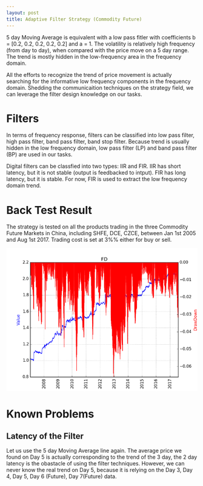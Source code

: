 ```yaml
---
layout: post
title: Adaptive Filter Strategy (Commodity Future)
---
```

5 day Moving Average is equivalent with a low pass fitler with coefficients b = [0.2, 0.2, 0.2, 0.2, 0.2] and a = 1. 
The volatility is relatively high frequency (from day to day), when compared with the price move on a 5 day range. The trend is mostly hidden in the low-frequency area in the frequency domain. 

All the efforts to recognize the trend of price movement is actually searching for the informative low frequency components in the frequency domain. Shedding the communicaition techniques on the strategy field, we can leverage the filter design knowledge on our tasks. 

# Filters
In terms of frequency response, filters can be classified into low pass filter, high pass filter, band pass filter, band stop filter. Because trend is usually hidden in the low frequency domain, low pass filter (LP) and band pass filter (BP) are used in our tasks. 

Digital filters can be classfied into two types: IIR and FIR. 
IIR has short latency, but it is not stable (output is feedbacked to intput). 
FIR has long latency, but it is stable. 
For now, FIR is used to extract the low frequency domain trend. 

# Back Test Result
The strategy is tested on all the products trading in the three Commodity Future Markets in China, including SHFE, DCE, CZCE, between Jan 1st 2005 and Aug 1st 2017. Trading cost is set at 3%% either for buy or sell.

![Figure](../images/FD.png)

# Known Problems
## Latency of the Filter
Let us use the 5 day Moving Average line again. The average price we found on Day 5 is actually corresponding to the trend of the 3 day, the 2 day latency is the obastacle of using the filter techniques. However, we can never know the real trend on Day 5, because it is relying on the Day 3, Day 4, Day 5, Day 6 (Future), Day 7(Future) data.


